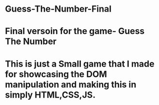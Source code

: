 # Guess-The-Number-Final
# Final versoin for the game- Guess The Number
# This is just a Small game that I made for showcasing the  DOM manipulation and making this in simply HTML,CSS,JS.
